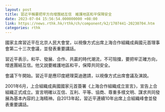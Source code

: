 ```yaml
---
layout: post
title: 習近平稱要把牢方向增團結互信　維護地區和平保障安全
date: 2023-07-04 15:56:54.000000000 +08:00
link: https://news.rthk.hk/rthk/ch/component/k2/1707441-20230704.htm
categories: rthk
---
```


國家主席習近平在北京人民大會堂，以視像方式出席上海合作組織成員國元首理事會第二十三次會議，並發表重要講話。

習近平表示，和平、發展、合作、共贏的時代潮流，不可阻擋，要把牢正確方向，增進團結互信。他又說要維護地區和平，保障共同安全。

會議下午開始。習近平是應印度總理莫迪邀請，以視像方式出席會議及演說。

2001年6月，上合組織成員國國家元首簽署《上海合作組織成立宣言》，宣告上合組織正式成立。宣言明確以互信、互利、平等、協商、尊重多樣文明、謀求共同發展為基本內容的上海精神。自2013年起，習近平連續10年出席上合組織峰會並發表重要講話。
